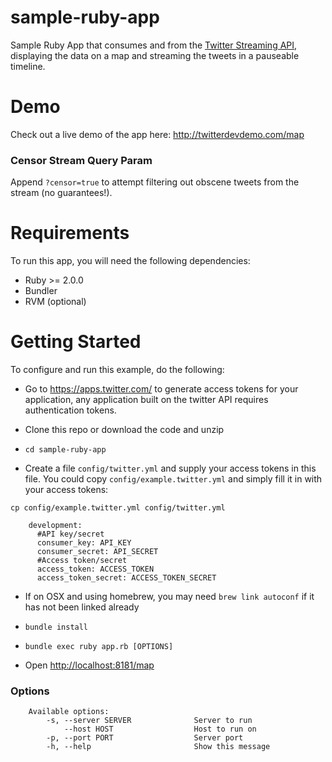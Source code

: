 sample-ruby-app
=================

Sample Ruby App that consumes and from the [Twitter Streaming API](https://dev.twitter.com/docs/api/streaming),
displaying the data on a map and streaming the tweets in a pauseable timeline.

Demo
============

Check out a live demo of the app here: http://twitterdevdemo.com/map

### Censor Stream Query Param

Append `?censor=true` to attempt filtering out obscene tweets from the stream (no guarantees!).

Requirements
============

To run this app, you will need the following dependencies:

- Ruby >= 2.0.0
- Bundler
- RVM (optional)


Getting Started
============

To configure and run this example, do the following:

- Go to https://apps.twitter.com/ to generate access tokens for your application, any application built on the twitter API requires authentication tokens. 

- Clone this repo or download the code and unzip

- `cd sample-ruby-app`

- Create a file `config/twitter.yml` and supply your access tokens in this file. You could copy `config/example.twitter.yml` and simply fill it in with your access tokens:

 `cp config/example.twitter.yml config/twitter.yml`
 
```
    development:
      #API key/secret
      consumer_key: API_KEY
      consumer_secret: API_SECRET
      #Access token/secret
      access_token: ACCESS_TOKEN
      access_token_secret: ACCESS_TOKEN_SECRET
```

- If on OSX and using homebrew, you may need `brew link autoconf` if it has not been linked already

- `bundle install`

- `bundle exec ruby app.rb [OPTIONS]`

- Open [http://localhost:8181/map](http://localhost:8181/map)

### Options


```    
    Available options:
        -s, --server SERVER              Server to run
            --host HOST                  Host to run on
        -p, --port PORT                  Server port
        -h, --help                       Show this message
```

